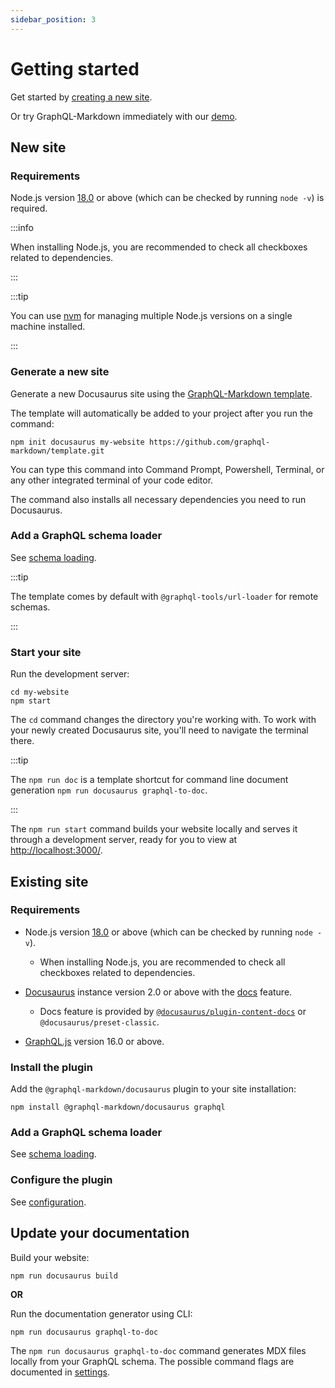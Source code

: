 ```yaml
---
sidebar_position: 3
---
```


# Getting started

Get started by [creating a new site](#new-site).

Or try GraphQL-Markdown immediately with our [demo](/docs/try-it).

## New site

### Requirements

Node.js version [18.0](https://nodejs.org/en/download/) or above (which can be checked by running `node -v`) is required. 

:::info

When installing Node.js, you are recommended to check all checkboxes related to dependencies.

:::

:::tip

You can use [nvm](https://github.com/nvm-sh/nvm) for managing multiple Node.js versions on a single machine installed.

:::

### Generate a new site

Generate a new Docusaurus site using the [GraphQL-Markdown template](https://github.com/graphql-markdown/template).

The template will automatically be added to your project after you run the command:

```shell title="shell"
npm init docusaurus my-website https://github.com/graphql-markdown/template.git
```

You can type this command into Command Prompt, Powershell, Terminal, or any other integrated terminal of your code editor.

The command also installs all necessary dependencies you need to run Docusaurus.

### Add a GraphQL schema loader

See [schema loading](/docs/advanced/schema-loading).

:::tip

The template comes by default with `@graphql-tools/url-loader` for remote schemas.

:::

### Start your site

Run the development server:

```shell title="shell"
cd my-website
npm start
```

The `cd` command changes the directory you're working with. To work with your newly created Docusaurus site, you'll need to navigate the terminal there.

:::tip

The `npm run doc` is a template shortcut for command line document generation `npm run docusaurus graphql-to-doc`.

:::

The `npm run start` command builds your website locally and serves it through a development server, ready for you to view at [http://localhost:3000/](http://localhost:3000/).

## Existing site

### Requirements

- Node.js version [18.0](https://nodejs.org/en/download/) or above (which can be checked by running `node -v`). 
  - When installing Node.js, you are recommended to check all checkboxes related to dependencies.
 
- [Docusaurus](https://docusaurus.io/) instance version 2.0 or above with the [docs](https://docusaurus.io/docs/docs-introduction) feature.
  - Docs feature is provided by [`@docusaurus/plugin-content-docs`](https://docusaurus.io/docs/api/plugins/@docusaurus/plugin-content-docs) or `@docusaurus/preset-classic`.
 
- [GraphQL.js](https://graphql.org/graphql-js/) version 16.0 or above. 

### Install the plugin

Add the `@graphql-markdown/docusaurus` plugin to your site installation:

```shell title="shell"
npm install @graphql-markdown/docusaurus graphql
```

### Add a GraphQL schema loader

See [schema loading](/docs/advanced/schema-loading).

### Configure the plugin

See [configuration](/docs/configuration).

## Update your documentation

Build your website:

```shell title="shell"
npm run docusaurus build
```

**OR**

Run the documentation generator using CLI:

```shell title="shell"
npm run docusaurus graphql-to-doc
```

The `npm run docusaurus graphql-to-doc` command generates MDX files locally from your GraphQL schema. The possible command flags are documented in [settings](/docs/settings).

